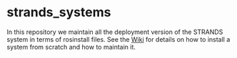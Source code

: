 strands_systems
===============

In this repository we maintain all the deployment version of the STRANDS system in terms of rosinstall files. See the [Wiki](https://github.com/strands-project/strands_systems/wiki/HowTo) for details on how to install a system from scratch and how to maintain it.
